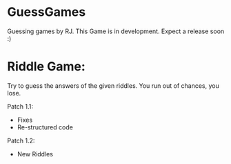 # GuessGames
Guessing games by RJ.
This Game is in development. Expect a release soon :)

# Riddle Game:
  Try to guess the answers of the given riddles. You run out of chances, you lose.
  
  Patch 1.1:
  - Fixes
  - Re-structured code
  
  Patch 1.2:
  - New Riddles
